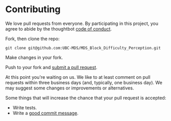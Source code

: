 # Contributing

We love pull requests from everyone. By participating in this project, you
agree to abide by the thoughtbot [code of conduct].

[code of conduct]: https://github.com/UBC-MDS/MDS_Block_Difficulty_Perception/blob/master/CONDUCT.md

Fork, then clone the repo:

    git clone git@github.com:UBC-MDS/MDS_Block_Difficulty_Perception.git
    
Make changes in your fork.

Push to your fork and [submit a pull request][pr].

[pr]: https://github.com/UBC-MDS/MDS_Block_Difficulty_Perception/compare/

At this point you're waiting on us. We like to at least comment on pull requests
within three business days (and, typically, one business day). We may suggest
some changes or improvements or alternatives.

Some things that will increase the chance that your pull request is accepted:

* Write tests.
* Write a [good commit message][commit].

[commit]: http://tbaggery.com/2008/04/19/a-note-about-git-commit-messages.html
